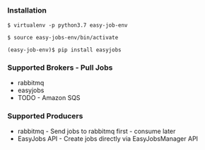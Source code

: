 ##

### Installation

    $ virtualenv -p python3.7 easy-job-env

    $ source easy-jobs-env/bin/activate

    (easy-job-env)$ pip install easyjobs

### Supported Brokers - Pull Jobs
- rabbitmq
- easyjobs
- TODO - Amazon SQS

### Supported Producers 
- rabbitmq - Send jobs to rabbitmq first - consume later
- EasyJobs API - Create jobs directly via EasyJobsManager API